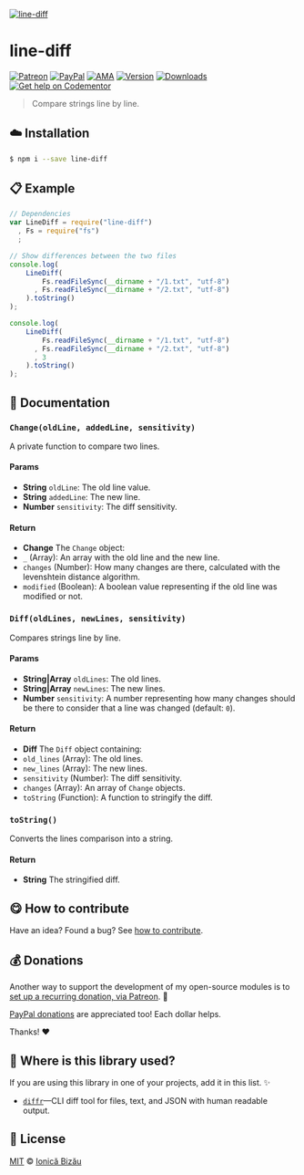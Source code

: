 
[![line-diff](http://i.imgur.com/LBR41CC.png)](#)

# line-diff

 [![Patreon](https://img.shields.io/badge/Support%20me%20on-Patreon-%23e6461a.svg)][paypal-donations] [![PayPal](https://img.shields.io/badge/%24-paypal-f39c12.svg)][paypal-donations] [![AMA](https://img.shields.io/badge/ask%20me-anything-1abc9c.svg)](https://github.com/IonicaBizau/ama) [![Version](https://img.shields.io/npm/v/line-diff.svg)](https://www.npmjs.com/package/line-diff) [![Downloads](https://img.shields.io/npm/dt/line-diff.svg)](https://www.npmjs.com/package/line-diff) [![Get help on Codementor](https://cdn.codementor.io/badges/get_help_github.svg)](https://www.codementor.io/johnnyb?utm_source=github&utm_medium=button&utm_term=johnnyb&utm_campaign=github)

> Compare strings line by line.

## :cloud: Installation

```sh
$ npm i --save line-diff
```


## :clipboard: Example



```js
// Dependencies
var LineDiff = require("line-diff")
  , Fs = require("fs")
  ;

// Show differences between the two files
console.log(
    LineDiff(
        Fs.readFileSync(__dirname + "/1.txt", "utf-8")
      , Fs.readFileSync(__dirname + "/2.txt", "utf-8")
    ).toString()
);

console.log(
    LineDiff(
        Fs.readFileSync(__dirname + "/1.txt", "utf-8")
      , Fs.readFileSync(__dirname + "/2.txt", "utf-8")
      , 3
    ).toString()
);
```

## :memo: Documentation


### `Change(oldLine, addedLine, sensitivity)`
A private function to compare two lines.

#### Params
- **String** `oldLine`: The old line value.
- **String** `addedLine`: The new line.
- **Number** `sensitivity`: The diff sensitivity.

#### Return
- **Change** The `Change` object:
 - `_` (Array): An array with the old line and the new line.
 - `changes` (Number): How many changes are there, calculated with the levenshtein distance algorithm.
 - `modified` (Boolean): A boolean value representing if the old line was modified or not.

### `Diff(oldLines, newLines, sensitivity)`
Compares strings line by line.

#### Params
- **String|Array** `oldLines`: The old lines.
- **String|Array** `newLines`: The new lines.
- **Number** `sensitivity`: A number representing how many changes should be there to consider that a line was changed (default: `0`).

#### Return
- **Diff** The `Diff` object containing:
 - `old_lines` (Array): The old lines.
 - `new_lines` (Array): The new lines.
 - `sensitivity` (Number): The diff sensitivity.
 - `changes` (Array): An array of `Change` objects.
 - `toString` (Function): A function to stringify the diff.

### `toString()`
Converts the lines comparison into a string.

#### Return
- **String** The stringified diff.



## :yum: How to contribute
Have an idea? Found a bug? See [how to contribute][contributing].

## :moneybag: Donations

Another way to support the development of my open-source modules is
to [set up a recurring donation, via Patreon][patreon]. :rocket:

[PayPal donations][paypal-donations] are appreciated too! Each dollar helps.

Thanks! :heart:

## :dizzy: Where is this library used?
If you are using this library in one of your projects, add it in this list. :sparkles:


 - [`diffr`](https://npmjs.com/package/diffr)—CLI diff tool for files, text, and JSON with human readable output.

## :scroll: License

[MIT][license] © [Ionică Bizău][website]

[patreon]: https://www.patreon.com/ionicabizau
[paypal-donations]: https://www.paypal.com/cgi-bin/webscr?cmd=_s-xclick&hosted_button_id=RVXDDLKKLQRJW
[donate-now]: http://i.imgur.com/6cMbHOC.png

[license]: http://showalicense.com/?fullname=Ionic%C4%83%20Biz%C4%83u%20%3Cbizauionica%40gmail.com%3E%20(http%3A%2F%2Fionicabizau.net)&year=2015#license-mit
[website]: http://ionicabizau.net
[contributing]: /CONTRIBUTING.md
[docs]: /DOCUMENTATION.md
